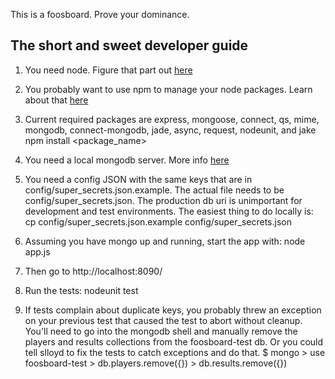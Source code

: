 This is a foosboard. Prove your dominance.

## The short and sweet developer guide

1. You need node. Figure that part out [here](http://nodejs.org/#download)

2. You probably want to use npm to manage your node packages. Learn about that [here](https://github.com/isaacs/npm)

3. Current required packages are express, mongoose, connect, qs, mime, mongodb, connect-mongodb, jade, async, request, nodeunit, and jake
        npm install <package_name>

4. You need a local mongodb server. More info [here](http://www.mongodb.org/downloads)

5. You need a config JSON with the same keys that are in config/super_secrets.json.example. The actual file needs to be config/super_secrets.json. The production db uri is unimportant for development and test environments. The easiest thing to do locally is:
        cp config/super_secrets.json.example config/super_secrets.json

6. Assuming you have mongo up and running, start the app with:
        node app.js

7. Then go to http://localhost:8090/

8. Run the tests:
        nodeunit test

9. If tests complain about duplicate keys, you probably threw an exception on your previous test that caused the test to abort without cleanup. You'll need to go into the mongodb shell and manually remove the players and results collections from the foosboard-test db. Or you could tell slloyd to fix the tests to catch exceptions and do that.
        $ mongo
        > use foosboard-test
        > db.players.remove({})
        > db.results.remove({})
